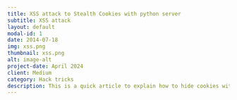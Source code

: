 ```yaml
---
title: XSS attack to Stealth Cookies with python server
subtitle: XSS attack
layout: default
modal-id: 1
date: 2014-07-18
img: xss.png
thumbnail: xss.png
alt: image-alt
project-date: April 2024
client: Medium
category: Hack tricks
description: This is a quick article to explain how to hide cookies with Python server to gain administrator privileges. This blog was written on medium, review it completely and don't miss any details.
---
```

